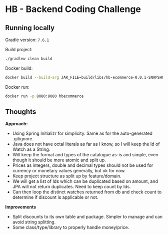 # HB - Backend Coding Challenge

## Running locally

Gradle version: `7.6.1`

Build project:
```sh
./gradlew clean build
```

Docker build:
```sh
docker build --build-arg JAR_FILE=build/libs/hb-ecommerce-0.0.1-SNAPSHOT.jar -t hbecommerce .
```

Docker run:
```sh
docker run -p 8080:8080 hbecommerce
```

## Thoughts

**Approach:**
 * Using Spring Initializr for simplicity. Same as for the auto-generated .gitignore.
 * Java does not have octal literals as far as I know, so I will keep the Id of Watch as a String. 
 * Will keep the format and types of the catalogue as-is and simple, even though it should be more atomic and split up.
 * Prices as integers, double and decimal types should not be used for currency or monetary values generally, but ok for now.
 * Keep project structure as split up by feature/domain.
 * We will get a list of Ids which can be duplicated based on amount, and JPA will not return duplicates. Need to keep count by Ids.
 * Can then loop the distinct watches returned from db and check count to determine if discount is applicable or not.

**Improvements**
 * Split discounts to its own table and package. Simpler to manage and can avoid string splitting. 
 * Some class/type/library to properly handle money/price.
